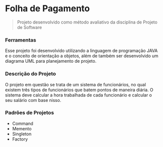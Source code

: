 # Folha de Pagamento

>  Projeto desenvolvido como método avaliativo da disciplina de Projeto de Software

### Ferramentas

Esse projeto foi desenvolvido utilizando a linguagem de programação JAVA e o conceito de orientação a objetos, além de também ser desenvolvido um diagrama UML para planejamento de projeto.

### Descrição do Projeto
O projeto em questão se trata de um sistema de funcionários, no qual existem três tipos de funcionários que batem pontos de maneira diária. O sistema deve calcular a hora trabalhada de cada funcionário e calcular o seu salário com base nisso. 

### Padrões de Projetos
- Command
- Memento
- Singleton
- Factory





